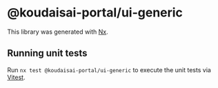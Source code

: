 # @koudaisai-portal/ui-generic

This library was generated with [Nx](https://nx.dev).

## Running unit tests

Run `nx test @koudaisai-portal/ui-generic` to execute the unit tests via [Vitest](https://vitest.dev/).
